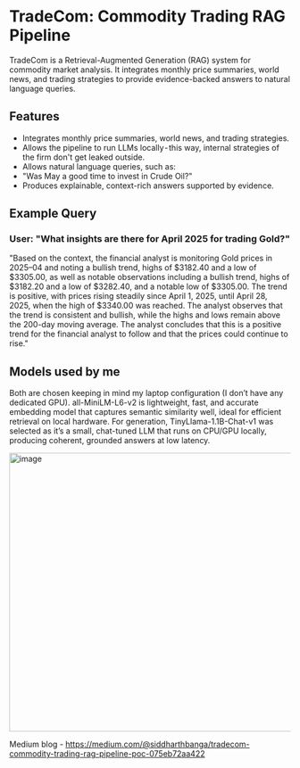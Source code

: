# TradeCom: Commodity Trading RAG Pipeline
TradeCom is a Retrieval-Augmented Generation (RAG) system for commodity market analysis. It integrates monthly price summaries, world news, and trading strategies to provide evidence-backed answers to natural language queries.

## Features
- Integrates monthly price summaries, world news, and trading strategies.
- Allows the pipeline to run LLMs locally - this way, internal strategies of the firm don't get leaked outside.
- Allows natural language queries, such as:
- "Was May a good time to invest in Crude Oil?"
- Produces explainable, context-rich answers supported by evidence.

## Example Query
### User: "What insights are there for April 2025 for trading Gold?"
"Based on the context, the financial analyst is monitoring Gold prices in 2025–04 and noting a bullish trend, highs of $3182.40 and a low of $3305.00, as well as notable observations including a bullish trend, highs of $3182.20 and a low of $3282.40, and a notable low of $3305.00. The trend is positive, with prices rising steadily since April 1, 2025, until April 28, 2025, when the high of $3340.00 was reached. The analyst observes that the trend is consistent and bullish, while the highs and lows remain above the 200-day moving average. The analyst concludes that this is a positive trend for the financial analyst to follow and that the prices could continue to rise."

## Models used by me
Both are chosen keeping in mind my laptop configuration (I don’t have any dedicated GPU). all-MiniLM-L6-v2 is lightweight, fast, and accurate embedding model that captures semantic similarity well, ideal for efficient retrieval on local hardware.
For generation, TinyLlama-1.1B-Chat-v1 was selected as it’s a small, chat-tuned LLM that runs on CPU/GPU locally, producing coherent, grounded answers at low latency.

<img width="800" height="500" alt="image" src="https://github.com/user-attachments/assets/6e57dc42-3cf6-43e9-9101-e405cfa75196" />

Medium blog - https://medium.com/@siddharthbanga/tradecom-commodity-trading-rag-pipeline-poc-075eb72aa422

